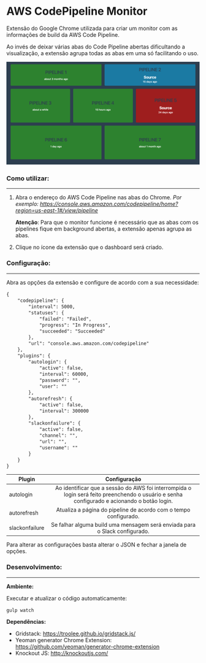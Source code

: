 # AWS CodePipeline Monitor
Extensão do Google Chrome utilizada para criar um monitor com as informações de build da AWS Code Pipeline.

Ao invés de deixar várias abas do Code Pipeline abertas dificultando a visualização, a extensão agrupa todas as abas em uma só facilitando o uso.

![](https://github.com/LVCarnevalli/codepipeline-monitor/blob/master/screen.png?raw=true)

### Como utilizar:
------------

1. Abra o endereço do AWS Code Pipeline nas abas do Chrome.
	*Por exemplo: https://console.aws.amazon.com/codepipeline/home?region=us-east-1#/view/pipeline*
	
	**Atenção**: Para que o monitor funcione é necessário que as abas com os pipelines fique em background abertas, a extensão apenas agrupa as  abas.

2. Clique no ícone da extensão que o dashboard será criado.

### Configuração:
------------

Abra as opções da extensão e configure de acordo com a sua necessidade:

    {
        "codepipeline": {
            "interval": 5000,
            "statuses": {
                "failed": "Failed",
                "progress": "In Progress",
                "succeeded": "Succeeded"
            },
            "url": "console.aws.amazon.com/codepipeline"
        },
        "plugins": {
            "autologin": {
                "active": false,
                "interval": 60000,
                "password": "",
                "user": ""
            },
            "autorefresh": {
                "active": false,
                "interval": 300000
            },
            "slackonfailure": {
                "active": false,
                "channel": "",
                "url": "",
                "username": ""
            }
        }
    }

| Plugin           | Configuração  |
| ---------------- |:-------------:|
| autologin        | Ao identificar que a sessão do AWS foi interrompida o login será feito preenchendo o usuário e senha configurado e acionando o botão login.                  |
| autorefresh      | Atualiza a página do pipeline de acordo com o tempo configurado.            |
| slackonfailure   | Se falhar alguma build uma mensagem será enviada para o Slack configurado.      | 

Para alterar as configurações basta alterar o JSON e fechar a janela de opções.

### Desenvolvimento:
------------

**Ambiente:**

Executar e atualizar o código automaticamente:

```shell
gulp watch
```

**Dependências:**
- Gridstack: https://troolee.github.io/gridstack.js/
- Yeoman generator Chrome Extension: https://github.com/yeoman/generator-chrome-extension
- Knockout JS: http://knockoutjs.com/
